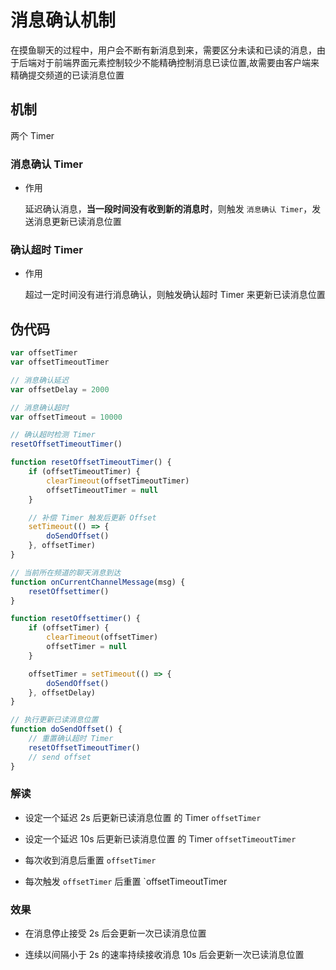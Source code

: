 # 消息确认机制

在摸鱼聊天的过程中，用户会不断有新消息到来，需要区分未读和已读的消息，由于后端对于前端界面元素控制较少不能精确控制消息已读位置,故需要由客户端来精确提交频道的已读消息位置

## 机制

两个 Timer

### 消息确认 Timer

* 作用

  延迟确认消息，**当一段时间没有收到新的消息时**，则触发 `消息确认 Timer`，发送消息更新已读消息位置

### 确认超时 Timer

* 作用

  超过一定时间没有进行消息确认，则触发确认超时 Timer 来更新已读消息位置

## 伪代码

```js
var offsetTimer
var offsetTimeoutTimer

// 消息确认延迟
var offsetDelay = 2000

// 消息确认超时
var offsetTimeout = 10000

// 确认超时检测 Timer
resetOffsetTimeoutTimer()

function resetOffsetTimeoutTimer() {
    if (offsetTimeoutTimer) {
        clearTimeout(offsetTimeoutTimer)
        offsetTimeoutTimer = null
    }

    // 补偿 Timer 触发后更新 Offset
    setTimeout(() => {
        doSendOffset()
    }, offsetTimer)
}

// 当前所在频道的聊天消息到达
function onCurrentChannelMessage(msg) {
    resetOffsettimer()
}

function resetOffsettimer() {
    if (offsetTimer) {
        clearTimeout(offsetTimer)
        offsetTimer = null
    }

    offsetTimer = setTimeout(() => {
        doSendOffset()
    }, offsetDelay)
}

// 执行更新已读消息位置
function doSendOffset() {
    // 重置确认超时 Timer
    resetOffsetTimeoutTimer()
    // send offset 
}

```

### 解读

* 设定一个延迟 2s 后更新已读消息位置 的 Timer `offsetTimer`

* 设定一个延迟 10s 后更新已读消息位置 的 Timer `offsetTimeoutTimer`

* 每次收到消息后重置 `offsetTimer`

* 每次触发 `offsetTimer` 后重置 `offsetTimeoutTimer

### 效果

* 在消息停止接受 2s 后会更新一次已读消息位置

* 连续以间隔小于 2s 的速率持续接收消息 10s 后会更新一次已读消息位置
